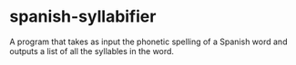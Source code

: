 # spanish-syllabifier

A program that takes as input the phonetic spelling of a Spanish word and outputs a list of all the syllables in the word.
